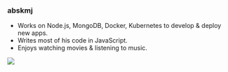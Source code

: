 ### abskmj

- Works on Node.js, MongoDB, Docker, Kubernetes to develop & deploy new apps. 
- Writes most of his code in JavaScript. 
- Enjoys watching movies & listening to music.


![](https://badges.lastfm.workers.dev/last-played?user=abhishekmajhi&style=for-the-badge)
